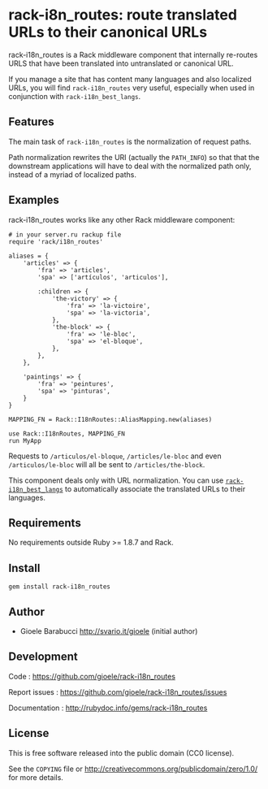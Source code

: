 rack-i8n_routes: route translated URLs to their canonical URLs
==============================================================

rack-i18n_routes is a Rack middleware component that internally re-routes URLS
that have been translated into untranslated or canonical URL.

If you manage a site that has content many languages and also localized URLs,
you will find `rack-i18n_routes` very useful, especially when used in
conjunction with `rack-i18n_best_langs`.


Features
--------

The main task of `rack-i18n_routes` is the normalization of request paths.

Path normalization rewrites the URI (actually the `PATH_INFO`) so that that the
downstream applications will have to deal with the normalized path only, instead
of a myriad of localized paths.


Examples
--------

rack-i18n_routes works like any other Rack middleware component:

    # in your server.ru rackup file
    require 'rack/i18n_routes'

    aliases = {
        'articles' => {
            'fra' => 'articles',
            'spa' => ['artículos', 'articulos'],

            :children => {
                'the-victory' => {
                    'fra' => 'la-victoire',
                    'spa' => 'la-victoria',
                },
                'the-block' => {
                    'fra' => 'le-bloc',
                    'spa' => 'el-bloque',
                },
            },
        },

        'paintings' => {
            'fra' => 'peintures',
            'spa' => 'pinturas',
        }
    }

    MAPPING_FN = Rack::I18nRoutes::AliasMapping.new(aliases)

    use Rack::I18nRoutes, MAPPING_FN
    run MyApp

Requests to `/articulos/el-bloque`, `/articles/le-bloc` and even
`/articulos/le-bloc` will all be sent to `/articles/the-block`.

This component deals only with URL normalization. You can use
[`rack-i18n_best_langs`](../rack-i18n_best_langs) to automatically associate
the translated URLs to their languages.


Requirements
------------

No requirements outside Ruby >= 1.8.7 and Rack.


Install
-------

    gem install rack-i18n_routes


Author
------

* Gioele Barabucci <http://svario.it/gioele> (initial author)


Development
-----------

Code
: <https://github.com/gioele/rack-i18n_routes>

Report issues
: <https://github.com/gioele/rack-i18n_routes/issues>

Documentation
: <http://rubydoc.info/gems/rack-i18n_routes>


License
-------

This is free software released into the public domain (CC0 license).

See the `COPYING` file or <http://creativecommons.org/publicdomain/zero/1.0/>
for more details.
